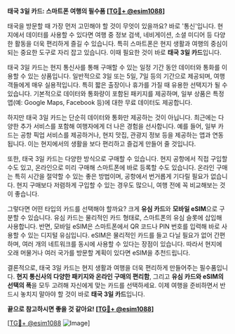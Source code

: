 **태국 3일 카드: 스마트폰 여행의 필수품 [[TG💪+ @esim1088](https://t.me/s/esim1088)]**

태국을 방문할 때 가장 먼저 고민해야 할 것이 무엇이 있을까요? 바로 '통신'입니다. 현지에서 데이터를 사용할 수 있다면 여행 중 정보 검색, 네비게이션, 소셜 미디어 등 다양한 활동을 더욱 편리하게 즐길 수 있습니다. 특히 스마트폰은 현지 생활과 여행의 중심이 되는 중요한 도구로 자리 잡고 있습니다. 이때 필요한 것이 바로 **태국 3일 카드**입니다.

태국 3일 카드는 현지 통신사를 통해 구매할 수 있는 일정 기간 동안 데이터와 통화를 이용할 수 있는 상품입니다. 일반적으로 3일 또는 5일, 7일 등의 기간으로 제공되며, 여행객들에게 매우 실용적입니다. 특히 짧은 출장이나 휴가를 가질 때 유용한 선택지가 될 수 있습니다. 기본적으로 데이터와 통화량이 포함된 패키지를 제공하며, 일부 상품은 특정 앱(예: Google Maps, Facebook 등)에 대한 무료 데이터도 제공합니다.

하지만 태국 3일 카드는 단순히 데이터와 통화만 제공하는 것이 아닙니다. 최근에는 다양한 추가 서비스를 포함해 여행자에게 더 나은 경험을 선사합니다. 예를 들어, 일부 카드는 공항 픽업 서비스를 제공하거나, 현지 맛집, 관광지 정보 등을 제공하는 앱과 연동됩니다. 이는 현지에서의 생활을 보다 편리하고 즐겁게 만들어 줄 것입니다.

또한, 태국 3일 카드는 다양한 방식으로 구매할 수 있습니다. 현지 공항에서 직접 구입할 수도 있고, 온라인으로 미리 구매해 스마트폰에 바로 등록할 수도 있습니다. 온라인 구매는 특히 시간을 절약할 수 있는 좋은 방법이며, 공항에서 번거롭게 기다릴 필요가 없습니다. 현지 구매보다 저렴하게 구입할 수 있는 경우도 많으니, 여행 전에 꼭 비교해보는 것이 좋습니다.

그렇다면 어떤 타입의 카드를 선택해야 할까요? 크게 **유심 카드**와 **모바일 eSIM**으로 구분할 수 있습니다. 유심 카드는 물리적인 카드 형태로, 스마트폰의 유심 슬롯에 삽입해 사용합니다. 반면, 모바일 eSIM은 스마트폰에서 QR 코드나 PIN 번호를 입력해 바로 사용할 수 있는 디지털 유심입니다. eSIM은 물리적인 카드를 들고 다닐 필요가 없어 간편하며, 여러 개의 네트워크를 동시에 사용할 수 있다는 장점이 있습니다. 따라서 현지에 오래 머물거나 여러 국가를 방문할 계획이 있다면 eSIM을 추천드립니다.

결론적으로, 태국 3일 카드는 현지 생활과 여행을 더욱 편리하게 만들어주는 필수품입니다. **현지 통신사의 다양한 패키지와 온라인 구매의 편리함**, 그리고 **유심 카드와 eSIM의 선택의 폭**을 모두 고려해 자신에게 맞는 카드를 선택하세요. 이제 여행을 준비하면서 반드시 놓치지 말아야 할 것이 바로 **태국 3일 카드**입니다.

**끝으로 참고하시면 좋을 것 같아요! [[TG💪+ @esim1088](https://t.me/s/esim1088)]**

[[TG💪+ @esim1088](https://t.me/s/esim1088) ![Image](https://i.postimg.cc/Y0z9fWf4/image.png)]